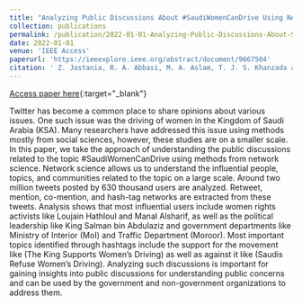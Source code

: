 ```yaml
---
title: "Analyzing Public Discussions About #SaudiWomenCanDrive Using Network Science"
collection: publications
permalink: /publication/2022-01-01-Analyzing-Public-Discussions-About-SaudiWomenCanDrive-Using-Network-Science
date: 2022-01-01
venue: 'IEEE Access'
paperurl: 'https://ieeexplore.ieee.org/abstract/document/9667504'
citation: ' Z. Jastania, R. A. Abbasi, M. A. Aslam, T. J. S. Khanzada and K. M. Ghori, "Analyzing Public Discussions About &#x0023;SaudiWomenCanDrive Using Network Science," in IEEE Access, vol. 10, pp. 4739-4749, 2022, doi: 10.1109/ACCESS.2021.3140073.'
---
```

[Access paper here](https://ieeexplore.ieee.org/abstract/document/9667504){:target="_blank"}

Twitter has become a common place to share opinions about various issues. One such issue was the driving of women in the Kingdom of Saudi Arabia (KSA). Many researchers have addressed this issue using methods mostly from social sciences, however, these studies are on a smaller scale. In this paper, we take the approach of understanding the public discussions related to the topic &#x0023;SaudiWomenCanDrive using methods from network science. Network science allows us to understand the influential people, topics, and communities related to the topic on a large scale. Around two million tweets posted by 630 thousand users are analyzed. Retweet, mention, co-mention, and hash-tag networks are extracted from these tweets. Analysis shows that most influential users include women rights activists like Loujain Hathloul and Manal Alsharif, as well as the political leadership like King Salman bin Abdulaziz and government departments like Ministry of Interior (MoI) and Traffic Department (Moroor). Most important topics identified through hashtags include the support for the movement like (The King Supports Women’s Driving) as well as against it like (Saudis Refuse Women’s Driving). Analyzing such discussions is important for gaining insights into public discussions for understanding public concerns and can be used by the government and non-government organizations to address them.
